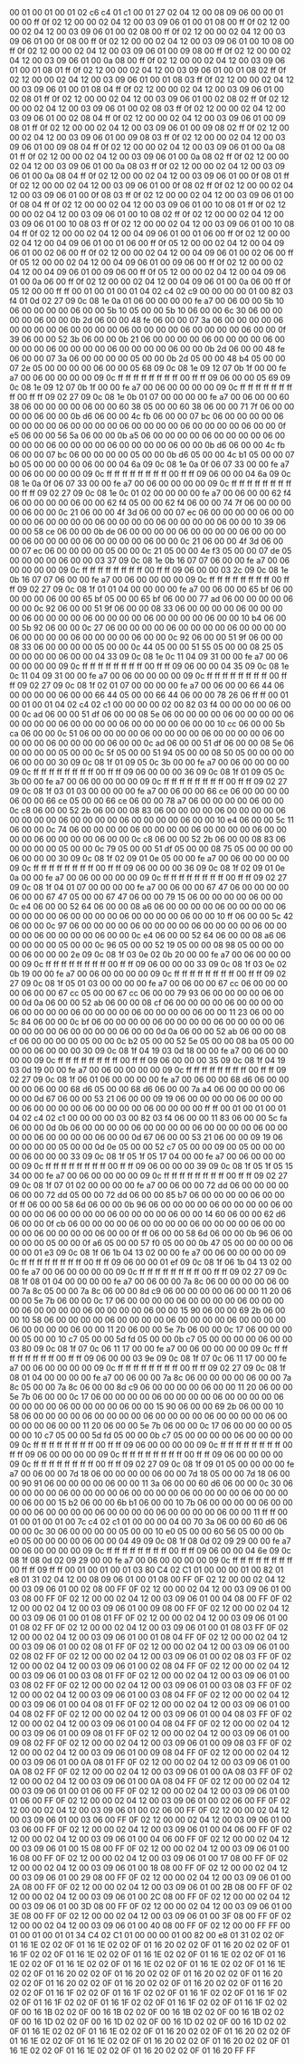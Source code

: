 <METERDATA>
<OBISCODES>
00 01 00 01 00 01 02 c6 c4 01 c1 00 01 27 02 04 12 00 08 09 06 00 00 01 00 00 ff 0f 02 12 00 00 02 04 12 00 03 09 06 01 00 01 08 00 ff 0f 02 12 00 00 02 04 12 00 03 09 06 01 00 02 08 00 ff 0f 02 12 00 00 02 04 12 00 03 09 06 01 00 0f 08 00 ff 0f 02 12 00 00 02 04 12 00 03 09 06 01 00 10 08 00 ff 0f 02 12 00 00 02 04 12 00 03 09 06 01 00 09 08 00 ff 0f 02 12 00 00 02 04 12 00 03 09 06 01 00 0a 08 00 ff 0f 02 12 00 00 02 04 12 00 03 09 06 01 00 01 08 01 ff 0f 02 12 00 00 02 04 12 00 03 09 06 01 00 01 08 02 ff 0f 02 12 00 00 02 04 12 00 03 09 06 01 00 01 08 03 ff 0f 02 12 00 00 02 04 12 00 03 09 06 01 00 01 08 04 ff 0f 02 12 00 00 02 04 12 00 03 09 06 01 00 02 08 01 ff 0f 02 12 00 00 02 04 12 00 03 09 06 01 00 02 08 02 ff 0f 02 12 00 00 02 04 12 00 03 09 06 01 00 02 08 03 ff 0f 02 12 00 00 02 04 12 00 03 09 06 01 00 02 08 04 ff 0f 02 12 00 00 02 04 12 00 03 09 06 01 00 09 08 01 ff 0f 02 12 00 00 02 04 12 00 03 09 06 01 00 09 08 02 ff 0f 02 12 00 00 02 04 12 00 03 09 06 01 00 09 08 03 ff 0f 02 12 00 00 02 04 12 00 03 09 06 01 00 09 08 04 ff 0f 02 12 00 00 02 04 12 00 03 09 06 01 00 0a 08 01 ff 0f 02 12 00 00 02 04 12 00 03 09 06 01 00 0a 08 02 ff 0f 02 12 00 00 02 04 12 00 03 09 06 01 00 0a 08 03 ff 0f 02 12 00 00 02 04 12 00 03 09 06 01 00 0a 08 04 ff 0f 02 12 00 00 02 04 12 00 03 09 06 01 00 0f 08 01 ff 0f 02 12 00 00 02 04 12 00 03 09 06 01 00 0f 08 02 ff 0f 02 12 00 00 02 04 12 00 03 09 06 01 00 0f 08 03 ff 0f 02 12 00 00 02 04 12 00 03 09 06 01 00 0f 08 04 ff 0f 02 12 00 00 02 04 12 00 03 09 06 01 00 10 08 01 ff 0f 02 12 00 00 02 04 12 00 03 09 06 01 00 10 08 02 ff 0f 02 12 00 00 02 04 12 00 03 09 06 01 00 10 08 03 ff 0f 02 12 00 00 02 04 12 00 03 09 06 01 00 10 08 04 ff 0f 02 12 00 00 02 04 12 00 04 09 06 01 00 01 06 00 ff 0f 02 12 00 00 02 04 12 00 04 09 06 01 00 01 06 00 ff 0f 05 12 00 00 02 04 12 00 04 09 06 01 00 02 06 00 ff 0f 02 12 00 00 02 04 12 00 04 09 06 01 00 02 06 00 ff 0f 05 12 00 00 02 04 12 00 04 09 06 01 00 09 06 00 ff 0f 02 12 00 00 02 04 12 00 04 09 06 01 00 09 06 00 ff 0f 05 12 00 00 02 04 12 00 04 09 06 01 00 0a 06 00 ff 0f 02 12 00 00 02 04 12 00 04 09 06 01 00 0a 06 00 ff 0f 05 12 00 00 ff ff 
</OBISCODES>
<OBISDATA>
00 01 00 01 00 01 04 02 c4 02 c9 00 00 00 00 01 00 82 03 f4 01 0d 02 27 09 0c 08 1e 0a 01 06 00 00 00 00 fe a7 00 06 00 00 5b 10 06 00 00 00 00 06 00 00 5b 10 05 00 00 5b 10 06 00 00 6c 30 06 00 00 00 00 06 00 00 0b 2d 06 00 00 48 fe 06 00 00 07 3a 06 00 00 00 00 06 00 00 00 00 06 00 00 00 00 06 00 00 00 00 06 00 00 00 00 06 00 00 0f 39 06 00 00 52 3b 06 00 00 0b 21 06 00 00 00 00 06 00 00 00 00 06 00 00 00 00 06 00 00 00 00 06 00 00 00 00 06 00 00 0b 2d 06 00 00 48 fe 06 00 00 07 3a 06 00 00 00 00 05 00 00 0b 2d 05 00 00 48 b4 05 00 00 07 2e 05 00 00 00 00 06 00 00 05 68 09 0c 08 1e 09 12 07 0b 1f 00 00 fe a7 00 06 00 00 00 00 09 0c ff ff ff ff ff ff ff ff 00 ff ff 09 06 00 00 05 69 09 0c 08 1e 09 12 07 0b 1f 00 00 fe a7 00 06 00 00 00 00 09 0c ff ff ff ff ff ff ff ff 00 ff ff 09 02 27 09 0c 08 1e 0b 01 07 00 00 00 00 fe a7 00 06 00 00 60 38 06 00 00 00 00 06 00 00 60 38 05 00 00 60 38 06 00 00 71 7f 06 00 00 00 00 06 00 00 0b d6 06 00 00 4c fb 06 00 00 07 bc 06 00 00 00 00 06 00 00 00 00 06 00 00 00 00 06 00 00 00 00 06 00 00 00 00 06 00 00 0f e5 06 00 00 56 5a 06 00 00 0b a5 06 00 00 00 00 06 00 00 00 00 06 00 00 00 00 06 00 00 00 00 06 00 00 00 00 06 00 00 0b d6 06 00 00 4c fb 06 00 00 07 bc 06 00 00 00 00 05 00 00 0b d6 05 00 00 4c b1 05 00 00 07 b0 05 00 00 00 00 06 00 00 04 6a 09 0c 08 1e 0a 0f 06 07 33 00 00 fe a7 00 06 00 00 00 00 09 0c ff ff ff ff ff ff ff ff 00 ff ff 09 06 00 00 04 6a 09 0c 08 1e 0a 0f 06 07 33 00 00 fe a7 00 06 00 00 00 00 09 0c ff ff ff ff ff ff ff ff 00 ff ff 09 02 27 09 0c 08 1e 0c 01 02 00 00 00 00 fe a7 00 06 00 00 62 f4 06 00 00 00 00 06 00 00 62 f4 05 00 00 62 f4 06 00 00 74 7f 06 00 00 00 00 06 00 00 0c 21 06 00 00 4f 3d 06 00 00 07 ec 06 00 00 00 00 06 00 00 00 00 06 00 00 00 00 06 00 00 00 00 06 00 00 00 00 06 00 00 10 39 06 00 00 58 ce 06 00 00 0b de 06 00 00 00 00 06 00 00 00 00 06 00 00 00 00 06 00 00 00 00 06 00 00 00 00 06 00 00 0c 21 06 00 00 4f 3d 06 00 00 07 ec 06 00 00 00 00 05 00 00 0c 21 05 00 00 4e f3 05 00 00 07 de 05 00 00 00 00 06 00 00 03 37 09 0c 08 1e 0b 16 07 07 06 00 00 fe a7 00 06 00 00 00 00 09 0c ff ff ff ff ff ff ff ff 00 ff ff 09 06 00 00 03 2c 09 0c 08 1e 0b 16 07 07 06 00 00 fe a7 00 06 00 00 00 00 09 0c ff ff ff ff ff ff ff ff 00 ff ff 09 02 27 09 0c 08 1f 01 01 04 00 00 00 00 fe a7 00 06 00 00 65 bf 06 00 00 00 00 06 00 00 65 bf 05 00 00 65 bf 06 00 00 77 ad 06 00 00 00 00 06 00 00 0c 92 06 00 00 51 9f 06 00 00 08 33 06 00 00 00 00 06 00 00 00 00 06 00 00 00 00 06 00 00 00 00 06 00 00 00 00 06 00 00 10 b4 06 00 00 5b 92 06 00 00 0c 27 06 00 00 00 00 06 00 00 00 00 06 00 00 00 00 06 00 00 00 00 06 00 00 00 00 06 00 00 0c 92 06 00 00 51 9f 06 00 00 08 33 06 00 00 00 00 05 00 00 0c 44 05 00 00 51 55 05 00 00 08 25 05 00 00 00 00 06 00 00 04 33 09 0c 08 1e 0c 11 04 09 31 00 00 fe a7 00 06 00 00 00 00 09 0c ff ff ff ff ff ff ff ff 00 ff ff 09 06 00 00 04 35 09 0c 08 1e 0c 11 04 09 31 00 00 fe a7 00 06 00 00 00 00 09 0c ff ff ff ff ff ff ff ff 00 ff ff 09 02 27 09 0c 08 1f 02 01 07 00 00 00 00 fe a7 00 06 00 00 66 44 06 00 00 00 00 06 00 00 66 44 05 00 00 66 44 06 00 00 78 26 06 ff ff 
00 01 00 01 00 01 04 02 c4 02 c1 00 00 00 00 02 00 82 03 f4 00 00 00 00 06 00 00 0c ad 06 00 00 51 df 06 00 00 08 5e 06 00 00 00 00 06 00 00 00 00 06 00 00 00 00 06 00 00 00 00 06 00 00 00 00 06 00 00 10 cc 06 00 00 5b ca 06 00 00 0c 51 06 00 00 00 00 06 00 00 00 00 06 00 00 00 00 06 00 00 00 00 06 00 00 00 00 06 00 00 0c ad 06 00 00 51 df 06 00 00 08 5e 06 00 00 00 00 05 00 00 0c 5f 05 00 00 51 94 05 00 00 08 50 05 00 00 00 00 06 00 00 00 30 09 0c 08 1f 01 09 05 0c 3b 00 00 fe a7 00 06 00 00 00 00 09 0c ff ff ff ff ff ff ff ff 00 ff ff 09 06 00 00 00 36 09 0c 08 1f 01 09 05 0c 3b 00 00 fe a7 00 06 00 00 00 00 09 0c ff ff ff ff ff ff ff ff 00 ff ff 09 02 27 09 0c 08 1f 03 01 03 00 00 00 00 fe a7 00 06 00 00 66 ce 06 00 00 00 00 06 00 00 66 ce 05 00 00 66 ce 06 00 00 78 a7 06 00 00 00 00 06 00 00 0c c8 06 00 00 52 2b 06 00 00 08 83 06 00 00 00 00 06 00 00 00 00 06 00 00 00 00 06 00 00 00 00 06 00 00 00 00 06 00 00 10 e4 06 00 00 5c 11 06 00 00 0c 74 06 00 00 00 00 06 00 00 00 00 06 00 00 00 00 06 00 00 00 00 06 00 00 00 00 06 00 00 0c c8 06 00 00 52 2b 06 00 00 08 83 06 00 00 00 00 05 00 00 0c 79 05 00 00 51 df 05 00 00 08 75 05 00 00 00 00 06 00 00 00 30 09 0c 08 1f 02 09 01 0e 05 00 00 fe a7 00 06 00 00 00 00 09 0c ff ff ff ff ff ff ff ff 00 ff ff 09 06 00 00 00 36 09 0c 08 1f 02 09 01 0e 0a 00 00 fe a7 00 06 00 00 00 00 09 0c ff ff ff ff ff ff ff ff 00 ff ff 09 02 27 09 0c 08 1f 04 01 07 00 00 00 00 fe a7 00 06 00 00 67 47 06 00 00 00 00 06 00 00 67 47 05 00 00 67 47 06 00 00 79 15 06 00 00 00 00 06 00 00 0c e4 06 00 00 52 64 06 00 00 08 a6 06 00 00 00 00 06 00 00 00 00 06 00 00 00 00 06 00 00 00 00 06 00 00 00 00 06 00 00 10 ff 06 00 00 5c 42 06 00 00 0c 97 06 00 00 00 00 06 00 00 00 00 06 00 00 00 00 06 00 00 00 00 06 00 00 00 00 06 00 00 0c e4 06 00 00 52 64 06 00 00 08 a6 06 00 00 00 00 05 00 00 0c 96 05 00 00 52 19 05 00 00 08 98 05 00 00 00 00 06 00 00 00 2e 09 0c 08 1f 03 0e 02 0b 20 00 00 fe a7 00 06 00 00 00 00 09 0c ff ff ff ff ff ff ff ff 00 ff ff 09 06 00 00 00 33 09 0c 08 1f 03 0e 02 0b 19 00 00 fe a7 00 06 00 00 00 00 09 0c ff ff ff ff ff ff ff ff 00 ff ff 09 02 27 09 0c 08 1f 05 01 03 00 00 00 00 fe a7 00 06 00 00 67 cc 06 00 00 00 00 06 00 00 67 cc 05 00 00 67 cc 06 00 00 79 93 06 00 00 00 00 06 00 00 0d 0a 06 00 00 52 ab 06 00 00 08 cf 06 00 00 00 00 06 00 00 00 00 06 00 00 00 00 06 00 00 00 00 06 00 00 00 00 06 00 00 11 23 06 00 00 5c 84 06 00 00 0c bf 06 00 00 00 00 06 00 00 00 00 06 00 00 00 00 06 00 00 00 00 06 00 00 00 00 06 00 00 0d 0a 06 00 00 52 ab 06 00 00 08 cf 06 00 00 00 00 05 00 00 0c b2 05 00 00 52 5e 05 00 00 08 ba 05 00 00 00 00 06 00 00 00 30 09 0c 08 1f 04 19 03 0d 18 00 00 fe a7 00 06 00 00 00 00 09 0c ff ff ff ff ff ff ff ff 00 ff ff 09 06 00 00 00 35 09 0c 08 1f 04 19 03 0d 19 00 00 fe a7 00 06 00 00 00 00 09 0c ff ff ff ff ff ff ff ff 00 ff ff 09 02 27 09 0c 08 1f 06 01 06 00 00 00 00 fe a7 00 06 00 00 68 d6 06 00 00 00 00 06 00 00 68 d6 05 00 00 68 d6 06 00 00 7a a4 06 00 00 00 00 06 00 00 0d 67 06 00 00 53 21 06 00 00 09 19 06 00 00 00 00 06 00 00 00 00 06 00 00 00 00 06 00 00 00 00 06 00 00 00 00 ff ff 
00 01 00 01 00 01 04 02 c4 02 c1 00 00 00 00 03 00 82 03 f4 06 00 00 11 83 06 00 00 5c fa 06 00 00 0d 0b 06 00 00 00 00 06 00 00 00 00 06 00 00 00 00 06 00 00 00 00 06 00 00 00 00 06 00 00 0d 67 06 00 00 53 21 06 00 00 09 19 06 00 00 00 00 05 00 00 0d 0e 05 00 00 52 c7 05 00 00 09 00 05 00 00 00 00 06 00 00 00 33 09 0c 08 1f 05 1f 05 17 04 00 00 fe a7 00 06 00 00 00 00 09 0c ff ff ff ff ff ff ff ff 00 ff ff 09 06 00 00 00 39 09 0c 08 1f 05 1f 05 15 34 00 00 fe a7 00 06 00 00 00 00 09 0c ff ff ff ff ff ff ff ff 00 ff ff 09 02 27 09 0c 08 1f 07 01 02 00 00 00 00 fe a7 00 06 00 00 72 dd 06 00 00 00 00 06 00 00 72 dd 05 00 00 72 dd 06 00 00 85 b7 06 00 00 00 00 06 00 00 0f ff 06 00 00 58 6d 06 00 00 0b 96 06 00 00 00 00 06 00 00 00 00 06 00 00 00 00 06 00 00 00 00 06 00 00 00 00 06 00 00 14 60 06 00 00 62 d6 06 00 00 0f cb 06 00 00 00 00 06 00 00 00 00 06 00 00 00 00 06 00 00 00 00 06 00 00 00 00 06 00 00 0f ff 06 00 00 58 6d 06 00 00 0b 96 06 00 00 00 00 05 00 00 0f a6 05 00 00 57 f0 05 00 00 0b 47 05 00 00 00 00 06 00 00 01 e3 09 0c 08 1f 06 1b 04 13 02 00 00 fe a7 00 06 00 00 00 00 09 0c ff ff ff ff ff ff ff ff 00 ff ff 09 06 00 00 01 ef 09 0c 08 1f 06 1b 04 13 02 00 00 fe a7 00 06 00 00 00 00 09 0c ff ff ff ff ff ff ff ff 00 ff ff 09 02 27 09 0c 08 1f 08 01 04 00 00 00 00 fe a7 00 06 00 00 7a 8c 06 00 00 00 00 06 00 00 7a 8c 05 00 00 7a 8c 06 00 00 8d c9 06 00 00 00 00 06 00 00 11 20 06 00 00 5e 7b 06 00 00 0c 17 06 00 00 00 00 06 00 00 00 00 06 00 00 00 00 06 00 00 00 00 06 00 00 00 00 06 00 00 15 90 06 00 00 69 2b 06 00 00 10 58 06 00 00 00 00 06 00 00 00 00 06 00 00 00 00 06 00 00 00 00 06 00 00 00 00 06 00 00 11 20 06 00 00 5e 7b 06 00 00 0c 17 06 00 00 00 00 05 00 00 10 c7 05 00 00 5d fd 05 00 00 0b c7 05 00 00 00 00 06 00 00 03 80 09 0c 08 1f 07 0c 06 11 17 00 00 fe a7 00 06 00 00 00 00 09 0c ff ff ff ff ff ff ff ff 00 ff ff 09 06 00 00 03 9e 09 0c 08 1f 07 0c 06 11 17 00 00 fe a7 00 06 00 00 00 00 09 0c ff ff ff ff ff ff ff ff 00 ff ff 09 02 27 09 0c 08 1f 08 01 04 00 00 00 00 fe a7 00 06 00 00 7a 8c 06 00 00 00 00 06 00 00 7a 8c 05 00 00 7a 8c 06 00 00 8d c9 06 00 00 00 00 06 00 00 11 20 06 00 00 5e 7b 06 00 00 0c 17 06 00 00 00 00 06 00 00 00 00 06 00 00 00 00 06 00 00 00 00 06 00 00 00 00 06 00 00 15 90 06 00 00 69 2b 06 00 00 10 58 06 00 00 00 00 06 00 00 00 00 06 00 00 00 00 06 00 00 00 00 06 00 00 00 00 06 00 00 11 20 06 00 00 5e 7b 06 00 00 0c 17 06 00 00 00 00 05 00 00 10 c7 05 00 00 5d fd 05 00 00 0b c7 05 00 00 00 00 06 00 00 00 00 09 0c ff ff ff ff ff ff ff ff 00 ff ff 09 06 00 00 00 00 09 0c ff ff ff ff ff ff ff ff 00 ff ff 09 06 00 00 00 00 09 0c ff ff ff ff ff ff ff ff 00 ff ff 09 06 00 00 00 00 09 0c ff ff ff ff ff ff ff ff 00 ff ff 09 02 27 09 0c 08 1f 09 01 05 00 00 00 00 fe a7 00 06 00 00 7d 18 06 00 00 00 00 06 00 00 7d 18 05 00 00 7d 18 06 00 00 90 91 06 00 00 00 00 06 00 00 11 3a 06 00 00 60 d6 06 00 00 0c 30 06 00 00 00 00 06 00 00 00 00 06 00 00 00 00 06 00 00 00 00 06 00 00 00 00 06 00 00 15 b2 06 00 00 6b b1 06 00 00 10 7b 06 00 00 00 00 06 00 00 00 00 06 00 00 00 00 06 00 00 00 00 06 00 00 00 00 06 00 00 11 ff ff 
00 01 00 01 00 01 00 7c c4 02 c1 01 00 00 00 04 00 70 3a 06 00 00 60 d6 06 00 00 0c 30 06 00 00 00 00 05 00 00 10 e0 05 00 00 60 56 05 00 00 0b e0 05 00 00 00 00 06 00 00 04 49 09 0c 08 1f 08 0d 02 09 29 00 00 fe a7 00 06 00 00 00 00 09 0c ff ff ff ff ff ff ff ff 00 ff ff 09 06 00 00 04 6e 09 0c 08 1f 08 0d 02 09 29 00 00 fe a7 00 06 00 00 00 00 09 0c ff ff ff ff ff ff ff ff 00 ff ff 09 ff ff 
</OBISDATA>
<SCALAROBISCODES>
00 01 00 01 00 01 03 80 C4 02 C1 01 00 00 00 01 00 82 01 e8 01 31 02 04 12 00 08 09 06 01 00 01 08 00 FF 0F 02 12 00 00 02 04 12 00 03 09 06 01 00 02 08 00 FF 0F 02 12 00 00 02 04 12 00 03 09 06 01 00 03 08 00 FF 0F 02 12 00 00 02 04 12 00 03 09 06 01 00 04 08 00 FF 0F 02 12 00 00 02 04 12 00 03 09 06 01 00 09 08 00 FF 0F 02 12 00 00 02 04 12 00 03 09 06 01 00 01 08 01 FF 0F 02 12 00 00 02 04 12 00 03 09 06 01 00 01 08 02 FF 0F 02 12 00 00 02 04 12 00 03 09 06 01 00 01 08 03 FF 0F 02 12 00 00 02 04 12 00 03 09 06 01 00 01 08 04 FF 0F 02 12 00 00 02 04 12 00 03 09 06 01 00 02 08 01 FF 0F 02 12 00 00 02 04 12 00 03 09 06 01 00 02 08 02 FF 0F 02 12 00 00 02 04 12 00 03 09 06 01 00 02 08 03 FF 0F 02 12 00 00 02 04 12 00 03 09 06 01 00 02 08 04 FF 0F 02 12 00 00 02 04 12 00 03 09 06 01 00 03 08 01 FF 0F 02 12 00 00 02 04 12 00 03 09 06 01 00 03 08 02 FF 0F 02 12 00 00 02 04 12 00 03 09 06 01 00 03 08 03 FF 0F 02 12 00 00 02 04 12 00 03 09 06 01 00 03 08 04 FF 0F 02 12 00 00 02 04 12 00 03 09 06 01 00 04 08 01 FF 0F 02 12 00 00 02 04 12 00 03 09 06 01 00 04 08 02 FF 0F 02 12 00 00 02 04 12 00 03 09 06 01 00 04 08 03 FF 0F 02 12 00 00 02 04 12 00 03 09 06 01 00 04 08 04 FF 0F 02 12 00 00 02 04 12 00 03 09 06 01 00 09 08 01 FF 0F 02 12 00 00 02 04 12 00 03 09 06 01 00 09 08 02 FF 0F 02 12 00 00 02 04 12 00 03 09 06 01 00 09 08 03 FF 0F 02 12 00 00 02 04 12 00 03 09 06 01 00 09 08 04 FF 0F 02 12 00 00 02 04 12 00 03 09 06 01 00 0A 08 01 FF 0F 02 12 00 00 02 04 12 00 03 09 06 01 00 0A 08 02 FF 0F 02 12 00 00 02 04 12 00 03 09 06 01 00 0A 08 03 FF 0F 02 12 00 00 02 04 12 00 03 09 06 01 00 0A 08 04 FF 0F 02 12 00 00 02 04 12 00 03 09 06 01 00 01 06 00 FF 0F 02 12 00 00 02 04 12 00 03 09 06 01 00 01 06 00 FF 0F 02 12 00 00 02 04 12 00 03 09 06 01 00 02 06 00 FF 0F 02 12 00 00 02 04 12 00 03 09 06 01 00 02 06 00 FF 0F 02 12 00 00 02 04 12 00 03 09 06 01 00 03 06 00 FF 0F 02 12 00 00 02 04 12 00 03 09 06 01 00 03 06 00 FF 0F 02 12 00 00 02 04 12 00 03 09 06 01 00 04 06 00 FF 0F 02 12 00 00 02 04 12 00 03 09 06 01 00 04 06 00 FF 0F 02 12 00 00 02 04 12 00 03 09 06 01 00 15 08 00 FF 0F 02 12 00 00 02 04 12 00 03 09 06 01 00 16 08 00 FF 0F 02 12 00 00 02 04 12 00 03 09 06 01 00 17 08 00 FF 0F 02 12 00 00 02 04 12 00 03 09 06 01 00 18 08 00 FF 0F 02 12 00 00 02 04 12 00 03 09 06 01 00 29 08 00 FF 0F 02 12 00 00 02 04 12 00 03 09 06 01 00 2A 08 00 FF 0F 02 12 00 00 02 04 12 00 03 09 06 01 00 2B 08 00 FF 0F 02 12 00 00 02 04 12 00 03 09 06 01 00 2C 08 00 FF 0F 02 12 00 00 02 04 12 00 03 09 06 01 00 3D 08 00 FF 0F 02 12 00 00 02 04 12 00 03 09 06 01 00 3E 08 00 FF 0F 02 12 00 00 02 04 12 00 03 09 06 01 00 3F 08 00 FF 0F 02 12 00 00 02 04 12 00 03 09 06 01 00 40 08 00 FF 0F 02 12 00 00 FF FF
</SCALAROBISCODES>
<SCALAROBISDATA>
00 01 00 01 00 01 01 34 C4 02 C1 01 00 00 00 01 00 82 00 e8 01 31 02 02 0F 01 16 1E 02 02 0F 01 16 1E 02 02 0F 01 16 20 02 02 0F 01 16 20 02 02 0F 01 16 1F 02 02 0F 01 16 1E 02 02 0F 01 16 1E 02 02 0F 01 16 1E 02 02 0F 01 16 1E 02 02 0F 01 16 1E 02 02 0F 01 16 1E 02 02 0F 01 16 1E 02 02 0F 01 16 1E 02 02 0F 01 16 20 02 02 0F 01 16 20 02 02 0F 01 16 20 02 02 0F 01 16 20 02 02 0F 01 16 20 02 02 0F 01 16 20 02 02 0F 01 16 20 02 02 0F 01 16 20 02 02 0F 01 16 1F 02 02 0F 01 16 1F 02 02 0F 01 16 1F 02 02 0F 01 16 1F 02 02 0F 01 16 1F 02 02 0F 01 16 1F 02 02 0F 01 16 1F 02 02 0F 01 16 1F 02 02 0F 00 16 1B 02 02 0F 00 16 1B 02 02 0F 00 16 1B 02 02 0F 00 16 1B 02 02 0F 00 16 1D 02 02 0F 00 16 1D 02 02 0F 00 16 1D 02 02 0F 00 16 1D 02 02 0F 01 16 1E 02 02 0F 01 16 1E 02 02 0F 01 16 20 02 02 0F 01 16 20 02 02 0F 01 16 1E 02 02 0F 01 16 1E 02 02 0F 01 16 20 02 02 0F 01 16 20 02 02 0F 01 16 1E 02 02 0F 01 16 1E 02 02 0F 01 16 20 02 02 0F 01 16 20 FF FF
</SCALAROBISDATA>
</METERDATA>